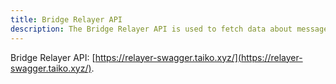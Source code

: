 ```yaml
---
title: Bridge Relayer API
description: The Bridge Relayer API is used to fetch data about messages facilitated by Taiko Labs' bridge relayer.
---
```


Bridge Relayer API: [https://relayer-swagger.taiko.xyz/](https://relayer-swagger.taiko.xyz/).

